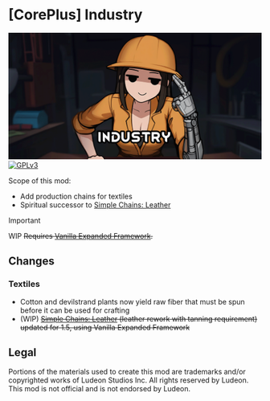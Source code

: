 <!--[![GPLv3][badge-license]](https://www.gnu.org/licenses/gpl-3.0) -->
[badge-license]: https://img.shields.io/badge/License-GPLv3-lightgray
<!--![Supports Royalty][badge-dlc-royalty] supports Royalty DLC-->
[badge-dlc-royalty]: https://img.shields.io/badge/DLC-Royalty-gold
<!--![Supports Ideology][badge-dlc-ideology] supports Ideology DLC-->
[badge-dlc-ideology]: https://img.shields.io/badge/DLC-Ideology-indianred
<!--![Supports Biotech][badge-dlc-biotech] supports Biotech DLC-->
[badge-dlc-biotech]: https://img.shields.io/badge/DLC-Biotech-mediumturquoise
<!--![Supports Anomaly][badge-dlc-anomaly] supports Anomaly DLC-->
[badge-dlc-anomaly]: https://img.shields.io/badge/DLC-Anomaly-darkseagreen

# [CorePlus] Industry
![](About/Preview.png)\
[![GPLv3][badge-license]](https://www.gnu.org/licenses/gpl-3.0)

Scope of this mod:
- Add production chains for textiles
- Spiritual successor to [Simple Chains: Leather](https://steamcommunity.com/workshop/filedetails/?id=1713884017)

> [!IMPORTANT]
> WIP ~~Requires [Vanilla Expanded Framework](https://steamcommunity.com/sharedfiles/filedetails/?id=2023507013).~~

## Changes

### Textiles
- Cotton and devilstrand plants now yield raw fiber that must be spun before it can be used for crafting
- (WIP) ~~[Simple Chains: Leather](https://steamcommunity.com/workshop/filedetails/?id=1713884017) (leather rework with tanning requirement) updated for 1.5, using Vanilla Expanded Framework~~

## Legal
Portions of the materials used to create this mod are trademarks and/or copyrighted works of Ludeon Studios Inc. All rights reserved by Ludeon. This mod is not official and is not endorsed by Ludeon.
